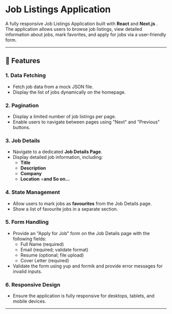 # Job Listings Application

A fully responsive Job Listings Application built with **React** and **Next.js** . The application allows users to browse job listings, view detailed information about jobs, mark favorites, and apply for jobs via a user-friendly form.

---

## 🚀 Features

### **1. Data Fetching**
- Fetch job data from a mock JSON file.
- Display the list of jobs dynamically on the homepage.

### **2. Pagination**
- Display a limited number of job listings per page.
- Enable users to navigate between pages using "Next" and "Previous" buttons.

### **3. Job Details**
- Navigate to a dedicated **Job Details Page**.
- Display detailed job information, including:
  - **Title**
  - **Description**
  - **Company**
  - **Location**
  =**and So on...**

### **4. State Management**
- Allow users to mark jobs as **favourites** from the Job Details page.
- Show a list of favourite jobs in a separate section.

### **5. Form Handling**
- Provide an "Apply for Job" form on the Job Details page with the following fields:
  - Full Name (required)
  - Email (required; validate format)
  - Resume (optional; file upload)
  - Cover Letter (required)
- Validate the form using yup and formik and provide error messages for invalid inputs.

### **6. Responsive Design**
- Ensure the application is fully responsive for desktops, tablets, and mobile devices.

---

